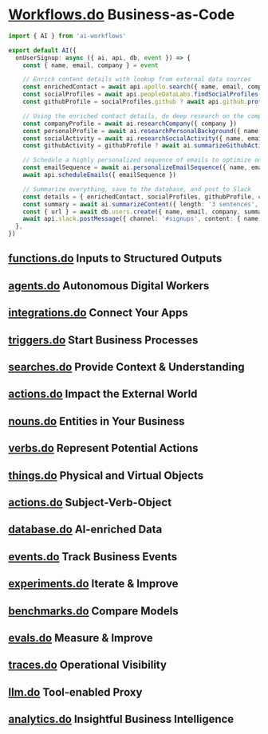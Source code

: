 # [Workflows.do](https://workflows.do) Business-as-Code

```typescript
import { AI } from 'ai-workflows'

export default AI({
  onUserSignup: async ({ ai, api, db, event }) => {
    const { name, email, company } = event

    // Enrich content details with lookup from external data sources
    const enrichedContact = await api.apollo.search({ name, email, company })
    const socialProfiles = await api.peopleDataLabs.findSocialProfiles({ name, email, company })
    const githubProfile = socialProfiles.github ? await api.github.profile({ name, email, company, profile: socialProfiles.github }) : undefined

    // Using the enriched contact details, do deep research on the company and personal background
    const companyProfile = await ai.researchCompany({ company })
    const personalProfile = await ai.researchPersonalBackground({ name, email, enrichedContact })
    const socialActivity = await ai.researchSocialActivity({ name, email, enrichedContact, socialProfiles })
    const githubActivity = githubProfile ? await ai.summarizeGithubActivity({ name, email, enrichedContact, githubProfile }) : undefined

    // Schedule a highly personalized sequence of emails to optimize onboarding and activation
    const emailSequence = await ai.personalizeEmailSequence({ name, email, company, personalProfile, socialActivity, companyProfile, githubActivity })
    await api.scheduleEmails({ emailSequence })

    // Summarize everything, save to the database, and post to Slack
    const details = { enrichedContact, socialProfiles, githubProfile, companyProfile, personalProfile, socialActivity, githubActivity, emailSequence }
    const summary = await ai.summarizeContent({ length: '3 sentences', name, email, company, ...details })
    const { url } = await db.users.create({ name, email, company, summary, ...details })
    await api.slack.postMessage({ channel: '#signups', content: { name, email, company, summary, url } })
  },
})
```


## [functions.do](https://functions.do) Inputs to Structured Outputs



## [agents.do](https://agents.do) Autonomous Digital Workers



## [integrations.do](https://integrations.do) Connect Your Apps



## [triggers.do](https://triggers.do) Start Business Processes



## [searches.do](https://searches.do) Provide Context & Understanding



## [actions.do](https://actions.do) Impact the External World


## [nouns.do](https://nouns.do) Entities in Your Business


## [verbs.do](https://verbs.do) Represent Potential Actions


## [things.do](https://things.do) Physical and Virtual Objects


## [actions.do](https://actions.do) Subject-Verb-Object


## [database.do](https://database.do) AI-enriched Data


## [events.do](https://events.do) Track Business Events


## [experiments.do](https://experiments.do) Iterate & Improve


## [benchmarks.do](https://benchmarks.do) Compare Models


## [evals.do](https://evals.do) Measure & Improve


## [traces.do](https://traces.do) Operational Visibility


## [llm.do](https://llm.do) Tool-enabled Proxy



## [analytics.do](https://analytics.do) Insightful Business Intelligence

